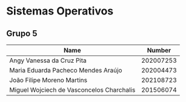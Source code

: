 # Sistemas Operativos

## Grupo 5

| Name                				| Number    |
| ---                 				| ---       |
| Angy Vanessa da Cruz Pita           		| 202007253 |
| Maria Eduarda Pacheco Mendes Araújo      	| 202004473 |
| João Filipe Moreno Martins        		| 202108723 |
| Miguel Wojciech de Vasconcelos Charchalis   	| 201506074 |
